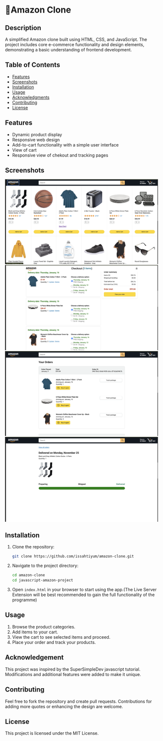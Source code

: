# 🛒Amazon Clone

## Description
A simplified Amazon clone built using HTML, CSS, and JavaScript. The project includes core e-commerce functionality and design elements, demonstrating a basic understanding of frontend development.

## Table of Contents
- [Features](#features)
- [Screenshots](#screenshots)
- [Installation](#installation)
- [Usage](#usage)
- [Acknowledgments](#acknowledgments)
- [Contributing](#contributing)
- [License](#license)

## Features
- Dynamic product display
- Responsive web design
- Add-to-cart functionality with a simple user interface
- View of cart
- Responsive view of chekout and tracking pages

## Screenshots
![Home Page](https://raw.githubusercontent.com/issahtiyum/amazon-clone/main/javascript-amazon-project/images/site-screenshots/homepage.png "Home Page")
![Checkout](https://raw.githubusercontent.com/issahtiyum/amazon-clone/main/javascript-amazon-project/images/site-screenshots/checkout.png "Checkout Page")
![Orders](https://raw.githubusercontent.com/issahtiyum/amazon-clone/main/javascript-amazon-project/images/site-screenshots/orders.png "Orders Page")
![Tracking](https://raw.githubusercontent.com/issahtiyum/amazon-clone/main/javascript-amazon-project/images/site-screenshots/tracking.png "Tracking Page")


## Installation
1. Clone the repository:
   ```bash
   git clone https://github.com/issahtiyum/amazon-clone.git

2. Navigate to the project directory:
   ```bash
   cd amazon-clone
   cd javascript-amazon-project
   ```
3. Open `index.html` in your browser to start using the app.(The Live Server Extension will be best recommended to gain the full functionality of the programme)

## Usage
1. Browse the product categories.
2. Add items to your cart.
3. View the cart to see selected items and proceed.
4. Place your order and track your products.

## Acknowledgement
This project was inspired by the SuperSimpleDev javascript tutorial. Modifications and additional features were added to make it unique.

## Contributing
Feel free to fork the repository and create pull requests. Contributions for adding more quotes or enhancing the design are welcome.

## License
This project is licensed under the MIT License.

